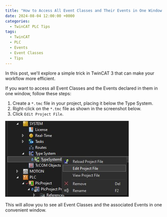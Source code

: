 ```yaml
---
title: "How to Access All Event Classes and Their Events in One Window in TwinCAT 3"
date: 2024-08-04 12:00:00 +0000
categories: 
  - TwinCAT PLC Tips
tags:
  - TwinCAT
  - PLC
  - Events
  - Event Classes
  - Tips
---
```


In this post, we'll explore a simple trick in TwinCAT 3 that can make your workflow more efficient.

If you want to access all Event Classes and the Events declared in them in one window, follow these steps:

1. Create a `*.tmc` file in your project, placing it below the Type System.
2. Right-click on the `*.tmc` file as shown in the screenshot below.
3. Click `Edit Project File`.

![Screenshot](/assets/images/2024-08-05-access-event-classes-in-twincat-3.jpeg)

This will allow you to see all Event Classes and the associated Events in one convenient window.
